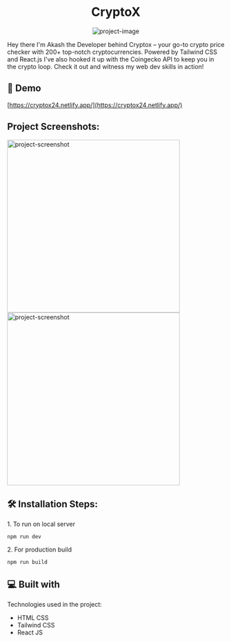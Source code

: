 <h1 align="center" id="title">CryptoX</h1>

<p align="center"><img src="https://socialify.git.ci/Akash8245/CryptoX/image?description=1&amp;descriptionEditable=Built%20with%20Tailwind%20CSS%20and%20React%20JS&amp;font=Bitter&amp;language=1&amp;name=1&amp;owner=1&amp;pattern=Solid&amp;theme=Dark" alt="project-image"></p>

<p id="description">Hey there I'm Akash the Developer behind Cryptox – your go-to crypto price checker with 200+ top-notch cryptocurrencies. Powered by Tailwind CSS and React.js I've also hooked it up with the Coingecko API to keep you in the crypto loop. Check it out and witness my web dev skills in action!</p>

<h2>🚀 Demo</h2>

[https://cryptox24.netlify.app/](https://cryptox24.netlify.app/)

<h2>Project Screenshots:</h2>

<img src="https://blogger.googleusercontent.com/img/a/AVvXsEj9RKx_G-IYL6eYHBIYBWSRGX9vSg3Ql-LH16HglyX2Yi9kIaqbLgNWjf7qHClHfXYEdHQcv5CGKYsoPjCcgApqI6XRAqv2m2QGu_OL_unlHPZM_8YxUv-i-u_LYmDwtt_iedsDdLvcycWDqHmGCGKKW11k2qlELmeV2gV42kMw6coH9XwOfJ5Y8iNYeQ" alt="project-screenshot" width="400" height="400/">

<img src="https://blogger.googleusercontent.com/img/a/AVvXsEgC6tJzMeXYmg9u7-4y-U-tGmV8JqMxO2JHwj_fxT4jGIj02jlIfDENn9QE-dpj-t3XIFk8FQgO1ALSReWAkScTEmI3CCJXabLwJ-W28t4xPqPAypPrfEUKfl5ZpcvN0SUNEVFT6Ba9aAZLJ_Rq35I7nPLBBwEyDKhiBuiM7iOqdVxLF8Z_IDdQMjeyEA" alt="project-screenshot" width="400" height="400/">

<h2>🛠️ Installation Steps:</h2>

<p>1. To run on local server</p>

```
npm run dev
```

<p>2. For production build</p>

```
npm run build
```

  
  
<h2>💻 Built with</h2>

Technologies used in the project:

*   HTML CSS
*   Tailwind CSS
*   React JS
